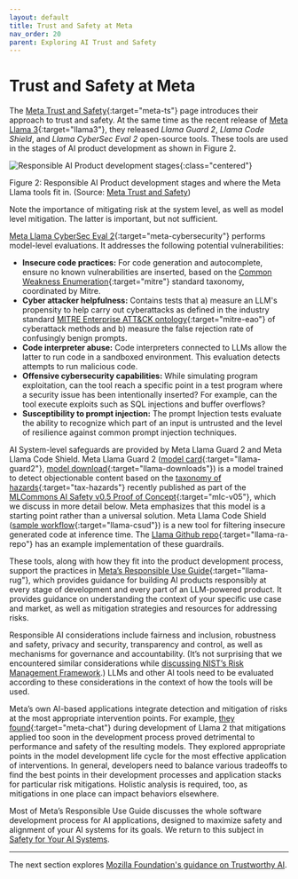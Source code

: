 ```yaml
---
layout: default
title: Trust and Safety at Meta
nav_order: 20
parent: Exploring AI Trust and Safety
---
```


# Trust and Safety at Meta

The [Meta Trust and Safety](https://llama.meta.com/trust-and-safety/){:target="meta-ts"} page introduces their approach to trust and safety. At the same time as the recent release of [Meta Llama 3](https://ai.meta.com/blog/meta-llama-3/){:target="llama3"}, they released _Llama Guard 2_, _Llama Code Shield_, and _Llama CyberSec Eval 2_ open-source tools. These tools are used in the stages of AI product development as shown in Figure 2.

![Responsible AI Product development stages]({{site.baseurl}}/assets/images/Meta-Llama-Responsible-LLM-Product-Development-Stages.jpg){:class="centered"}

<p class="caption">Figure 2: Responsible AI Product development stages and where the Meta Llama tools fit in. (Source: <a href="https://llama.meta.com/trust-and-safety/" target="meta-ts">Meta Trust and Safety</a>)
</p>

Note the importance of mitigating risk at the system level, as well as model level mitigation. The latter is important, but not sufficient.


[Meta Llama CyberSec Eval 2](https://ai.meta.com/research/publications/cyberseceval-2-a-wide-ranging-cybersecurity-evaluation-suite-for-large-language-models/){:target="meta-cybersecurity"} performs model-level evaluations. It addresses the following potential vulnerabilities:

* **Insecure code practices:** For code generation and autocomplete, ensure no known vulnerabilities are inserted, based on the [Common Weakness Enumeration](https://cwe.mitre.org/){:target="mitre"} standard taxonomy, coordinated by Mitre.
* **Cyber attacker helpfulness:** Contains tests that a) measure an LLM's propensity to help carry out cyberattacks as defined in the industry standard [MITRE Enterprise ATT&CK ontology](https://attack.mitre.org/){:target="mitre-eao"} of cyberattack methods and b) measure the false rejection rate of confusingly benign prompts.
* **Code interpreter abuse:** Code interpreters connected to LLMs allow the latter to run code in a sandboxed environment. This evaluation detects attempts to run malicious code.
* **Offensive cybersecurity capabilities:** While simulating program exploitation, can the tool reach a specific point in a test program where a security issue has been intentionally inserted? For example, can the tool execute exploits such as SQL injections and buffer overflows?
* **Susceptibility to prompt injection:** The prompt Injection tests evaluate the ability to recognize which part of an input is untrusted and the level of resilience against common prompt injection techniques.

AI System-level safeguards are provided by Meta Llama Guard 2 and Meta Llama Code Shield. Meta Llama Guard 2 ([model card](https://github.com/meta-llama/PurpleLlama/blob/main/Llama-Guard2/MODEL_CARD.md){:target="llama-guard2"}, [model download](https://llama.meta.com/llama-downloads/){:target="llama-downloads"}) is a model trained to detect objectionable content based on the [taxonomy of hazards](https://drive.google.com/file/d/1V8KFfk8awaAXc83nZZzDV2bHgPT8jbJY/view){:target="tax-hazards"} recently published as part of the [MLCommons AI Safety v0.5 Proof of Concept](https://mlcommons.org/2024/04/mlc-aisafety-v0-5-poc/){:target="mlc-v05"}, which we discuss in more detail below. Meta emphasizes that this model is a starting point rather than a universal solution. Meta Llama Code Shield ([sample workflow](https://github.com/meta-llama/llama-recipes/blob/main/recipes/responsible_ai/CodeShieldUsageDemo.ipynb){:target="llama-csud"}) is a new tool for filtering insecure generated code at inference time. The [Llama Github repo](https://github.com/meta-llama/llama-recipes/tree/main/recipes/responsible_ai){:target="llama-ra-repo"} has an example implementation of these guardrails.

These tools, along with how they fit into the product development process, support the practices in [Meta’s Responsible Use Guide](https://llama.meta.com/responsible-use-guide/){:target="llama-rug"}, which provides guidance for building AI products responsibly at every stage of development and every part of an LLM-powered product. It provides guidance on understanding the context of your specific use case and market, as well as mitigation strategies and resources for addressing risks.

Responsible AI considerations include fairness and inclusion, robustness and safety, privacy and security, transparency and control, as well as mechanisms for governance and accountability. (It’s not surprising that we encountered similar considerations while [discussing NIST’s Risk Management Framework]({{site.baseurl}}/exploring/nist-risk-framework).) LLMs and other AI tools need to be evaluated according to these considerations in the context of how the tools will be used. 

Meta’s own AI-based applications integrate detection and mitigation of risks at the most appropriate intervention points. For example, [they found](https://ai.meta.com/research/publications/llama-2-open-foundation-and-fine-tuned-chat-models/){:target="meta-chat"} during development of Llama 2 that mitigations applied too soon in the development process proved detrimental to performance and safety of the resulting models. They explored appropriate points in the model development life cycle for the most effective application of interventions. In general, developers need to balance various tradeoffs to find the best points in their development processes and application stacks for particular risk mitigations. Holistic analysis is required, too, as mitigations in one place can impact behaviors elsewhere. 

Most of Meta’s Responsible Use Guide discusses the whole software development process for AI applications, designed to maximize safety and alignment of your AI systems for its goals. We return to this subject in [Safety for Your AI Systems]({{site.baseurl}}/safety/safety).

---

The next section explores [Mozilla Foundation's guidance on Trustworthy AI]({{site.baseurl}}/exploring/mozilla-trustworthy-ai).
